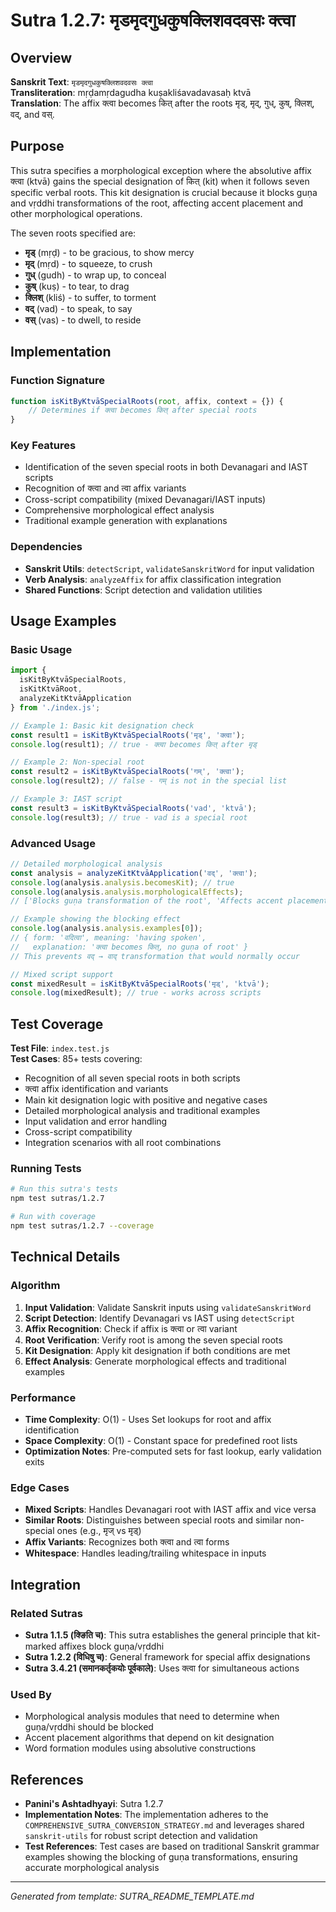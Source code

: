 # Sutra 1.2.7: मृडमृदगुधकुषक्लिशवदवसः क्त्वा

## Overview

**Sanskrit Text**: `मृडमृदगुधकुषक्लिशवदवसः क्त्वा`  
**Transliteration**: mṛḍamṛdagudha kuṣakliśavadavasaḥ ktvā  
**Translation**: The affix क्त्वा becomes कित् after the roots मृड्, मृद्, गुध्, कुष्, क्लिश्, वद्, and वस्.

## Purpose

This sutra specifies a morphological exception where the absolutive affix क्त्वा (ktvā) gains the special designation of कित् (kit) when it follows seven specific verbal roots. This kit designation is crucial because it blocks guṇa and vṛddhi transformations of the root, affecting accent placement and other morphological operations.

The seven roots specified are:
- **मृड्** (mṛḍ) - to be gracious, to show mercy
- **मृद्** (mṛd) - to squeeze, to crush  
- **गुध्** (gudh) - to wrap up, to conceal
- **कुष्** (kuṣ) - to tear, to drag
- **क्लिश्** (kliś) - to suffer, to torment
- **वद्** (vad) - to speak, to say
- **वस्** (vas) - to dwell, to reside

## Implementation

### Function Signature
```javascript
function isKitByKtvāSpecialRoots(root, affix, context = {}) {
    // Determines if क्त्वा becomes कित् after special roots
}
```

### Key Features
- Identification of the seven special roots in both Devanagari and IAST scripts
- Recognition of क्त्वा and त्वा affix variants
- Cross-script compatibility (mixed Devanagari/IAST inputs)
- Comprehensive morphological effect analysis
- Traditional example generation with explanations

### Dependencies
- **Sanskrit Utils**: `detectScript`, `validateSanskritWord` for input validation
- **Verb Analysis**: `analyzeAffix` for affix classification integration
- **Shared Functions**: Script detection and validation utilities

## Usage Examples

### Basic Usage
```javascript
import { 
  isKitByKtvāSpecialRoots,
  isKitKtvāRoot,
  analyzeKitKtvāApplication 
} from './index.js';

// Example 1: Basic kit designation check
const result1 = isKitByKtvāSpecialRoots('मृड्', 'क्त्वा');
console.log(result1); // true - क्त्वा becomes कित् after मृड्

// Example 2: Non-special root
const result2 = isKitByKtvāSpecialRoots('गम्', 'क्त्वा');
console.log(result2); // false - गम् is not in the special list

// Example 3: IAST script
const result3 = isKitByKtvāSpecialRoots('vad', 'ktvā');
console.log(result3); // true - vad is a special root
```

### Advanced Usage
```javascript
// Detailed morphological analysis
const analysis = analyzeKitKtvāApplication('वद्', 'क्त्वा');
console.log(analysis.analysis.becomesKit); // true
console.log(analysis.analysis.morphologicalEffects); 
// ['Blocks guṇa transformation of the root', 'Affects accent placement', ...]

// Example showing the blocking effect
console.log(analysis.analysis.examples[0]);
// { form: 'वदित्वा', meaning: 'having spoken', 
//   explanation: 'क्त्वा becomes कित्, no guṇa of root' }
// This prevents वद् → वाद् transformation that would normally occur

// Mixed script support
const mixedResult = isKitByKtvāSpecialRoots('मृड्', 'ktvā');
console.log(mixedResult); // true - works across scripts
```

## Test Coverage

**Test File**: `index.test.js`  
**Test Cases**: 85+ tests covering:
- Recognition of all seven special roots in both scripts
- क्त्वा affix identification and variants
- Main kit designation logic with positive and negative cases
- Detailed morphological analysis and traditional examples
- Input validation and error handling
- Cross-script compatibility
- Integration scenarios with all root combinations

### Running Tests
```bash
# Run this sutra's tests
npm test sutras/1.2.7

# Run with coverage
npm test sutras/1.2.7 --coverage
```

## Technical Details

### Algorithm
1. **Input Validation**: Validate Sanskrit inputs using `validateSanskritWord`
2. **Script Detection**: Identify Devanagari vs IAST using `detectScript`
3. **Affix Recognition**: Check if affix is क्त्वा or त्वा variant
4. **Root Verification**: Verify root is among the seven special roots
5. **Kit Designation**: Apply kit designation if both conditions are met
6. **Effect Analysis**: Generate morphological effects and traditional examples

### Performance
- **Time Complexity**: O(1) - Uses Set lookups for root and affix identification
- **Space Complexity**: O(1) - Constant space for predefined root lists
- **Optimization Notes**: Pre-computed sets for fast lookup, early validation exits

### Edge Cases
- **Mixed Scripts**: Handles Devanagari root with IAST affix and vice versa
- **Similar Roots**: Distinguishes between special roots and similar non-special ones (e.g., मृज् vs मृड्)
- **Affix Variants**: Recognizes both क्त्वा and त्वा forms
- **Whitespace**: Handles leading/trailing whitespace in inputs

## Integration

### Related Sutras
- **Sutra 1.1.5 (क्ङिति च)**: This sutra establishes the general principle that kit-marked affixes block guṇa/vṛddhi
- **Sutra 1.2.2 (विधिषु च)**: General framework for special affix designations
- **Sutra 3.4.21 (समानकर्तृकयोः पूर्वकाले)**: Uses क्त्वा for simultaneous actions

### Used By
- Morphological analysis modules that need to determine when guṇa/vṛddhi should be blocked
- Accent placement algorithms that depend on kit designation
- Word formation modules using absolutive constructions

## References

- **Panini's Ashtadhyayi**: Sutra 1.2.7
- **Implementation Notes**: The implementation adheres to the `COMPREHENSIVE_SUTRA_CONVERSION_STRATEGY.md` and leverages shared `sanskrit-utils` for robust script detection and validation
- **Test References**: Test cases are based on traditional Sanskrit grammar examples showing the blocking of guṇa transformations, ensuring accurate morphological analysis

---

*Generated from template: SUTRA_README_TEMPLATE.md*
